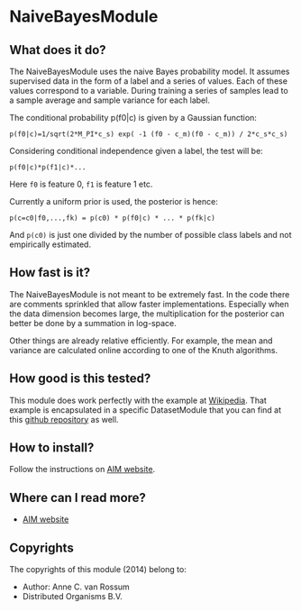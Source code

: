 <!-- Uses markdown syntax for neat display at github. This is the most important thing to your user. Be not afraid that
	you are too long-winded. If you tell someone what the Battacharyya distance is, they probably will appreciate
	that even if they already know. Be also clear about its complexity, say if it is exponential in time or the 
	number of pixels for example. 

	Tips on syntax:
	
	Use pictures:
	  ![picture](https://raw.github.com/git_username/git_repos/master/module_name/some_doc_folder/picture.jpg)

	Use math notation (http://stackoverflow.com/questions/11256433):
	- Experiment on http://latex.codecogs.com/gif.latex?c=\sqrt{E/m} to check your equation
	- Encode the math part c=\sqrt{E/m} on http://www.url-encode-decode.com/urlencode
	- And write it in markdown syntax as:
	   ![equation](http://latex.codecogs.com/gif.latex?c%3D%5Csqrt%7BE%2Fm%7D)
-->

# NaiveBayesModule

## What does it do?

The NaiveBayesModule uses the naive Bayes probability model. It assumes supervised data in the form of a label and a
series of values. Each of these values correspond to a variable. During training a series of samples lead to a sample
average and sample variance for each label.

The conditional probability p(f0|c) is given by a Gaussian function: 

    p(f0|c)=1/sqrt(2*M_PI*c_s) exp( -1 (f0 - c_m)(f0 - c_m)) / 2*c_s*c_s)

Considering conditional independence given a label, the test will be:

    p(f0|c)*p(f1|c)*...

Here `f0` is feature 0, `f1` is feature 1 etc. 

Currently a uniform prior is used, the posterior is hence:

    p(c=c0|f0,...,fk) = p(c0) * p(f0|c) * ... * p(fk|c)

And `p(c0)` is just one divided by the number of possible class labels and not empirically estimated.

## How fast is it?

The NaiveBayesModule is not meant to be extremely fast. In the code there are comments sprinkled that allow faster
implementations. Especially when the data dimension becomes large, the multiplication for the posterior can better
be done by a summation in log-space.

Other things are already relative efficiently. For example, the mean and variance are calculated online according to 
one of the Knuth algorithms.

## How good is this tested?

This module does work perfectly with the example at 
[Wikipedia](https://en.wikipedia.org/wiki/Naive_Bayes_classifier#Document_Classification). That example is encapsulated
in a specific DatasetModule that you can find at this 
[github repository](https://github.com/mrquincle/aim_modules/tree/master/DatasetModule) as well.

## How to install?

Follow the instructions on [AIM website](http://dobots.github.com/aim/). 

## Where can I read more?

* [AIM website](http://dobots.github.com/aim/) 

## Copyrights
The copyrights of this module (2014) belong to:

- Author: Anne C. van Rossum
- Distributed Organisms B.V.

